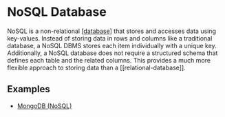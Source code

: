 # NoSQL Database

NoSQL is a non-relational [[database]] that stores and accesses data using key-values. Instead of storing data in rows and columns like a traditional database, a NoSQL DBMS stores each item individually with a unique key. Additionally, a NoSQL database does not require a structured schema that defines each table and the related columns. This provides a much more flexible approach to storing data than a [[relational-database]].

## Examples

- [MongoDB (NoSQL)](https://www.mongodb.com/)

[//begin]: # "Autogenerated link references for markdown compatibility"
[database]: database "Database"
[//end]: # "Autogenerated link references"
